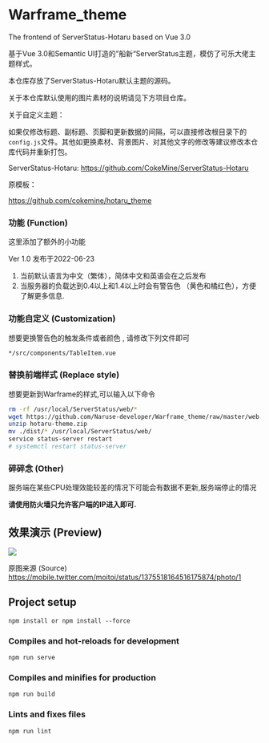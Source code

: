 # Warframe_theme

The frontend of ServerStatus-Hotaru based on Vue 3.0

基于Vue 3.0和Semantic UI打造的”船新“ServerStatus主题，模仿了可乐大佬主题样式。

本仓库存放了ServerStatus-Hotaru默认主题的源码。

关于本仓库默认使用的图片素材的说明请见下方项目仓库。

关于自定义主题：

如果仅修改标题、副标题、页脚和更新数据的间隔，可以直接修改根目录下的`config.js`文件。其他如更换素材、背景图片、对其他文字的修改等建议修改本仓库代码并重新打包。

ServerStatus-Hotaru: https://github.com/CokeMine/ServerStatus-Hotaru

原模板：

https://github.com/cokemine/hotaru_theme

### 功能 (Function)

这里添加了额外的小功能

Ver 1.0 发布于2022-06-23

1. 当前默认语言为中文（繁体），简体中文和英语会在之后发布
2. 当服务器的负载达到0.4以上和1.4以上时会有警告色 （黄色和橘红色），方便了解更多信息.

### 功能自定义 (Customization)
想要更换警告色的触发条件或者颜色 , 请修改下列文件即可

```bash
*/src/components/TableItem.vue
```

### 替换前端样式 (Replace style)
想要更新到Warframe的样式,可以输入以下命令

```bash
rm -rf /usr/local/ServerStatus/web/*
wget https://github.com/Naruse-developer/Warframe_theme/raw/master/web.zip
unzip hotaru-theme.zip
mv ./dist/* /usr/local/ServerStatus/web/
service status-server restart
# systemctl restart status-server
```

### 碎碎念 (Other)
服务端在某些CPU处理效能较差的情况下可能会有数据不更新,服务端停止的情况

**请使用防火墙只允许客户端的IP进入即可.**

## 效果演示 (Preview)

![](https://github.com/Naruse-developer/Warframe_theme/blob/master/demo/demo.png)

原图来源 (Source)
https://mobile.twitter.com/moitoi/status/1375518164516175874/photo/1

## Project setup
```
npm install or npm install --force
```

### Compiles and hot-reloads for development
```
npm run serve
```

### Compiles and minifies for production
```
npm run build
```

### Lints and fixes files
```
npm run lint
```
